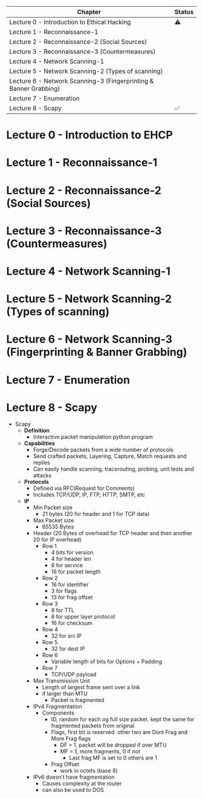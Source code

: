| Chapter                                                           | Status             |
| ----------------------------------------------------------------- | ------------------ |
| Lecture 0 - Introduction to Ethical Hacking                       | :warning:          |
| Lecture 1 - Reconnaissance-1                                      |                    |
| Lecture 2 - Reconnaissance-2 (Social Sources)                     |                    |
| Lecture 3 - Reconnaissance-3 (Countermeasures)                    |                    |
| Lecture 4 - Network Scanning-1                                    |                    |
| Lecture 5 - Network Scanning-2 (Types of scanning)                |                    |
| Lecture 6 - Network Scanning-3 (Fingerprinting & Banner Grabbing) |                    |
| Lecture 7 - Enumeration                                           |                    |
| Lecture 8 - Scapy                                                 | :white_check_mark: | 


<!--
:white_check_mark:
:x:
-->

# Lecture 0 - Introduction to EHCP
# Lecture 1 - Reconnaissance-1
# Lecture 2 - Reconnaissance-2 (Social Sources)
# Lecture 3 - Reconnaissance-3 (Countermeasures)
# Lecture 4 - Network Scanning-1
# Lecture 5 - Network Scanning-2 (Types of scanning)
# Lecture 6 - Network Scanning-3 (Fingerprinting & Banner Grabbing)
# Lecture 7 - Enumeration
# Lecture 8 - Scapy
- Scapy
	- **Definition**
		- Interactive packet manipulation python program
	- **Capabilities**
		- Forge/Decode packets from a wide number of protocols
		- Send crafted packets, Layering, Capture, Match requests and replies
		- Can easily handle scanning, tracerouting, probing, unit tests and attacks
	- **Protocols**
		- Defined via RFC(Request for Comments)
		- Includes TCP/UDP, IP, FTP, HTTP, SMTP, etc
	- **IP**
		- Min Packet size
			- 21 bytes (20 for header and 1 for TCP data)
		- Max Packet size
			- 65535 Bytes
		- Header (20 Bytes of overhead for TCP header and then another 20 for IP overhead)
			- Row 1
				- 4 bits for version
				- 4 for header len
				- 8 for service
				- 16 for packet length
			- Row 2
				- 16 for identifier
				- 3 for flags
				- 13 for frag offset
			- Row 3
				- 8 for TTL
				- 8 for upper layer protocol
				- 16 for checksum
			- Row 4
				- 32 for src IP
			- Row 5
				- 32 for dest IP
			- Row 6
				- Variable length of bits for Options + Padding
			- Row 7
				- TCP/UDP payload
		- Max Transmission Unit
			- Length of largest frame sent over a link
			- if larger than MTU
				- Packet is fragmented
		- IPv4 Fragmentation
			- Components
				- ID, random for each og full size packet. kept the same for fragmented packets from original
				- Flags, first bit is reserved. other two are Dont Frag and More Frag flags
					- DF = 1, packet will be dropped if over MTU
					- MF = 1, more fragments, 0 if not
						- Last frag MF is set to 0 others are 1
				- Frag Offset
					- work in octets (base 8)
		- IPv6 doesn't have fragmentation
			- Causes complexity at the router
			- can also be used to DOS